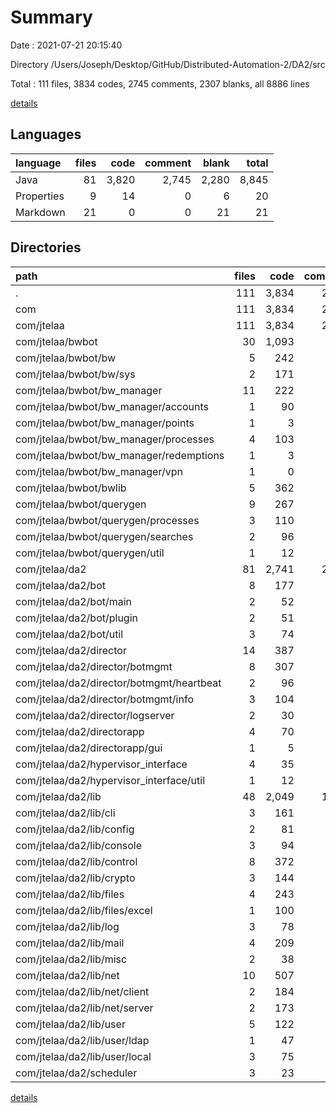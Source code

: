 # Summary

Date : 2021-07-21 20:15:40

Directory /Users/Joseph/Desktop/GitHub/Distributed-Automation-2/DA2/src

Total : 111 files,  3834 codes, 2745 comments, 2307 blanks, all 8886 lines

[details](details.md)

## Languages
| language | files | code | comment | blank | total |
| :--- | ---: | ---: | ---: | ---: | ---: |
| Java | 81 | 3,820 | 2,745 | 2,280 | 8,845 |
| Properties | 9 | 14 | 0 | 6 | 20 |
| Markdown | 21 | 0 | 0 | 21 | 21 |

## Directories
| path | files | code | comment | blank | total |
| :--- | ---: | ---: | ---: | ---: | ---: |
| . | 111 | 3,834 | 2,745 | 2,307 | 8,886 |
| com | 111 | 3,834 | 2,745 | 2,307 | 8,886 |
| com/jtelaa | 111 | 3,834 | 2,745 | 2,307 | 8,886 |
| com/jtelaa/bwbot | 30 | 1,093 | 651 | 597 | 2,341 |
| com/jtelaa/bwbot/bw | 5 | 242 | 153 | 154 | 549 |
| com/jtelaa/bwbot/bw/sys | 2 | 171 | 116 | 111 | 398 |
| com/jtelaa/bwbot/bw_manager | 11 | 222 | 110 | 132 | 464 |
| com/jtelaa/bwbot/bw_manager/accounts | 1 | 90 | 53 | 52 | 195 |
| com/jtelaa/bwbot/bw_manager/points | 1 | 3 | 0 | 3 | 6 |
| com/jtelaa/bwbot/bw_manager/processes | 4 | 103 | 45 | 60 | 208 |
| com/jtelaa/bwbot/bw_manager/redemptions | 1 | 3 | 0 | 2 | 5 |
| com/jtelaa/bwbot/bw_manager/vpn | 1 | 0 | 0 | 1 | 1 |
| com/jtelaa/bwbot/bwlib | 5 | 362 | 221 | 181 | 764 |
| com/jtelaa/bwbot/querygen | 9 | 267 | 167 | 130 | 564 |
| com/jtelaa/bwbot/querygen/processes | 3 | 110 | 96 | 65 | 271 |
| com/jtelaa/bwbot/querygen/searches | 2 | 96 | 46 | 33 | 175 |
| com/jtelaa/bwbot/querygen/util | 1 | 12 | 2 | 9 | 23 |
| com/jtelaa/da2 | 81 | 2,741 | 2,094 | 1,710 | 6,545 |
| com/jtelaa/da2/bot | 8 | 177 | 130 | 116 | 423 |
| com/jtelaa/da2/bot/main | 2 | 52 | 17 | 21 | 90 |
| com/jtelaa/da2/bot/plugin | 2 | 51 | 79 | 48 | 178 |
| com/jtelaa/da2/bot/util | 3 | 74 | 34 | 46 | 154 |
| com/jtelaa/da2/director | 14 | 387 | 257 | 283 | 927 |
| com/jtelaa/da2/director/botmgmt | 8 | 307 | 225 | 216 | 748 |
| com/jtelaa/da2/director/botmgmt/heartbeat | 2 | 96 | 70 | 69 | 235 |
| com/jtelaa/da2/director/botmgmt/info | 3 | 104 | 48 | 59 | 211 |
| com/jtelaa/da2/director/logserver | 2 | 30 | 11 | 38 | 79 |
| com/jtelaa/da2/directorapp | 4 | 70 | 12 | 38 | 120 |
| com/jtelaa/da2/directorapp/gui | 1 | 5 | 2 | 7 | 14 |
| com/jtelaa/da2/hypervisor_interface | 4 | 35 | 16 | 24 | 75 |
| com/jtelaa/da2/hypervisor_interface/util | 1 | 12 | 4 | 8 | 24 |
| com/jtelaa/da2/lib | 48 | 2,049 | 1,667 | 1,235 | 4,951 |
| com/jtelaa/da2/lib/cli | 3 | 161 | 146 | 85 | 392 |
| com/jtelaa/da2/lib/config | 2 | 81 | 74 | 54 | 209 |
| com/jtelaa/da2/lib/console | 3 | 94 | 103 | 47 | 244 |
| com/jtelaa/da2/lib/control | 8 | 372 | 311 | 245 | 928 |
| com/jtelaa/da2/lib/crypto | 3 | 144 | 232 | 81 | 457 |
| com/jtelaa/da2/lib/files | 4 | 243 | 218 | 177 | 638 |
| com/jtelaa/da2/lib/files/excel | 1 | 100 | 106 | 82 | 288 |
| com/jtelaa/da2/lib/log | 3 | 78 | 71 | 57 | 206 |
| com/jtelaa/da2/lib/mail | 4 | 209 | 118 | 106 | 433 |
| com/jtelaa/da2/lib/misc | 2 | 38 | 1 | 21 | 60 |
| com/jtelaa/da2/lib/net | 10 | 507 | 327 | 286 | 1,120 |
| com/jtelaa/da2/lib/net/client | 2 | 184 | 113 | 92 | 389 |
| com/jtelaa/da2/lib/net/server | 2 | 173 | 104 | 99 | 376 |
| com/jtelaa/da2/lib/user | 5 | 122 | 66 | 75 | 263 |
| com/jtelaa/da2/lib/user/ldap | 1 | 47 | 19 | 25 | 91 |
| com/jtelaa/da2/lib/user/local | 3 | 75 | 47 | 49 | 171 |
| com/jtelaa/da2/scheduler | 3 | 23 | 12 | 14 | 49 |

[details](details.md)